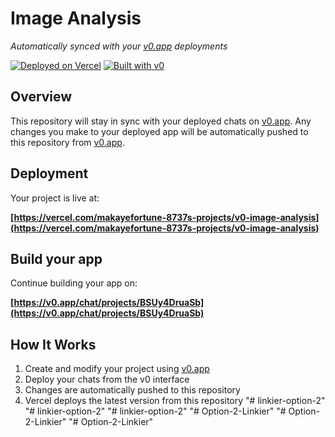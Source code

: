 # Image Analysis

*Automatically synced with your [v0.app](https://v0.app) deployments*

[![Deployed on Vercel](https://img.shields.io/badge/Deployed%20on-Vercel-black?style=for-the-badge&logo=vercel)](https://vercel.com/makayefortune-8737s-projects/v0-image-analysis)
[![Built with v0](https://img.shields.io/badge/Built%20with-v0.app-black?style=for-the-badge)](https://v0.app/chat/projects/BSUy4DruaSb)

## Overview

This repository will stay in sync with your deployed chats on [v0.app](https://v0.app).
Any changes you make to your deployed app will be automatically pushed to this repository from [v0.app](https://v0.app).

## Deployment

Your project is live at:

**[https://vercel.com/makayefortune-8737s-projects/v0-image-analysis](https://vercel.com/makayefortune-8737s-projects/v0-image-analysis)**

## Build your app

Continue building your app on:

**[https://v0.app/chat/projects/BSUy4DruaSb](https://v0.app/chat/projects/BSUy4DruaSb)**

## How It Works

1. Create and modify your project using [v0.app](https://v0.app)
2. Deploy your chats from the v0 interface
3. Changes are automatically pushed to this repository
4. Vercel deploys the latest version from this repository
"# linkier-option-2" 
"# linkier-option-2" 
"# linkier-option-2" 
"# Option-2-Linkier" 
"# Option-2-Linkier" 
"# Option-2-Linkier" 
